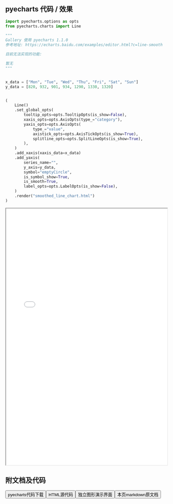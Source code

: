 
## pyecharts 代码 / 效果

```python
import pyecharts.options as opts
from pyecharts.charts import Line

"""
Gallery 使用 pyecharts 1.1.0
参考地址: https://echarts.baidu.com/examples/editor.html?c=line-smooth

目前无法实现的功能:

暂无
"""


x_data = ["Mon", "Tue", "Wed", "Thu", "Fri", "Sat", "Sun"]
y_data = [820, 932, 901, 934, 1290, 1330, 1320]


(
    Line()
    .set_global_opts(
        tooltip_opts=opts.TooltipOpts(is_show=False),
        xaxis_opts=opts.AxisOpts(type_="category"),
        yaxis_opts=opts.AxisOpts(
            type_="value",
            axistick_opts=opts.AxisTickOpts(is_show=True),
            splitline_opts=opts.SplitLineOpts(is_show=True),
        ),
    )
    .add_xaxis(xaxis_data=x_data)
    .add_yaxis(
        series_name="",
        y_axis=y_data,
        symbol="emptyCircle",
        is_symbol_show=True,
        is_smooth=True,
        label_opts=opts.LabelOpts(is_show=False),
    )
    .render("smoothed_line_chart.html")
)

```

<iframe width="100%" height="800px" src="/pyecharts/Line/smoothed_line_chart.html"></iframe>

## 附文档及代码

<a href="https://cdn.jsdelivr.net/gh/wfy-belief/python/docs/pyecharts/Line/smoothed_line_chart.py"><button class="mybutton">pyecharts代码下载</button></a><a href="https://cdn.jsdelivr.net/gh/wfy-belief/python/docs/pyecharts/Line/smoothed_line_chart.html"><button class="mybutton">HTML源代码</button></a><a href="https://python.wfyblog.cn/pyecharts/Line/smoothed_line_chart.html"><button class="mybutton">独立图形演示界面</button></a><a href="https://cdn.jsdelivr.net/gh/wfy-belief/python/docs/pyecharts/Line/smoothed_line_chart.md"><button class="mybutton">本页markdown原文档</button></a>